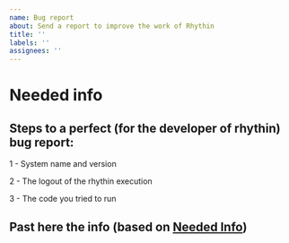 ```yaml
---
name: Bug report
about: Send a report to improve the work of Rhythin
title: ''
labels: ''
assignees: ''
---
```


# Needed info
## Steps to a perfect (for the developer of rhythin) bug report:
1 - System name and version

2 - The logout of the rhythin execution

3 - The code you tried to run

## Past here the info (based on [Needed Info](#needed-info))
```text


